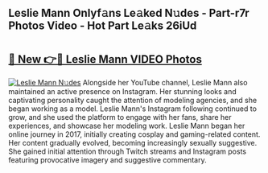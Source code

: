 ## Leslie Mann Onlyf𝚊ns Le𝚊ked N𝚞des - Part-r7r Photos Video - Hot Part Le𝚊ks 26iUd

# <h2><a href="http://ac26730.deff.icu/?id=Leslie+Mann">🔗 New 👉🔴 Leslie Mann VIDEO Photos</a></h2>

[![Leslie Mann N𝚞des](https://i.imgur.com/rIISA9y.gif)](http://ac26730.deff.icu/?id=Leslie+Mann)
Alongside her YouTube channel, Leslie Mann also maintained an active presence on Instagram. Her stunning looks and captivating personality caught the attention of modeling agencies, and she began working as a model. Leslie Mann's Instagram following continued to grow, and she used the platform to engage with her fans, share her experiences, and showcase her modeling work. Leslie Mann began her online journey in 2017, initially creating cosplay and gaming-related content. Her content gradually evolved, becoming increasingly sexually suggestive. She gained initial attention through Twitch streams and Instagram posts featuring provocative imagery and suggestive commentary.
